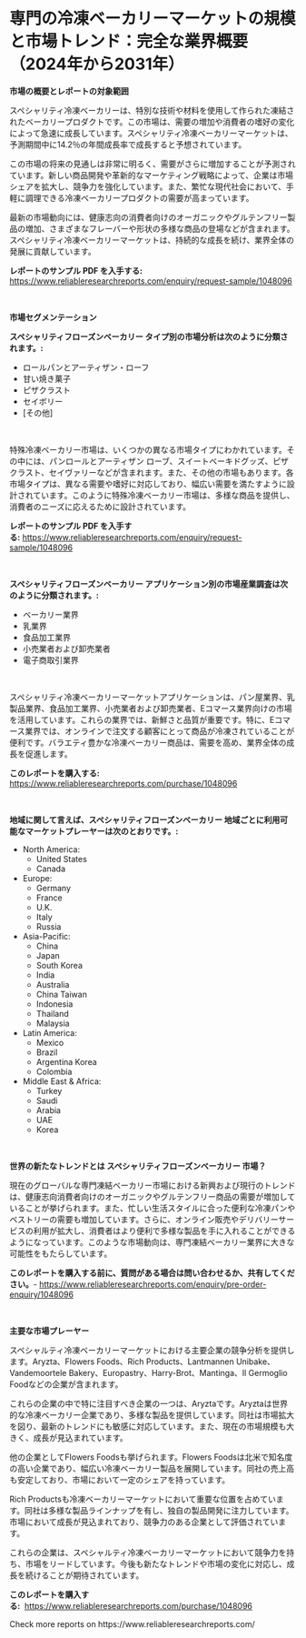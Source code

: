 <p><h1>専門の冷凍ベーカリーマーケットの規模と市場トレンド：完全な業界概要（2024年から2031年）</h1></p><p><strong>市場の概要とレポートの対象範囲</strong></p>
<p><p>スペシャリティ冷凍ベーカリーは、特別な技術や材料を使用して作られた凍結されたベーカリープロダクトです。この市場は、需要の増加や消費者の嗜好の変化によって急速に成長しています。スペシャリティ冷凍ベーカリーマーケットは、予測期間中に14.2％の年間成長率で成長すると予想されています。</p><p>この市場の将来の見通しは非常に明るく、需要がさらに増加することが予測されています。新しい商品開発や革新的なマーケティング戦略によって、企業は市場シェアを拡大し、競争力を強化しています。また、繁忙な現代社会において、手軽に調理できる冷凍ベーカリープロダクトの需要が高まっています。</p><p>最新の市場動向には、健康志向の消費者向けのオーガニックやグルテンフリー製品の増加、さまざまなフレーバーや形状の多様な商品の登場などが含まれます。スペシャリティ冷凍ベーカリーマーケットは、持続的な成長を続け、業界全体の発展に貢献しています。</p></p>
<p><strong>レポートのサンプル PDF を入手する:</strong> <a href="https://www.reliableresearchreports.com/enquiry/request-sample/1048096">https://www.reliableresearchreports.com/enquiry/request-sample/1048096</a></p>
<p>&nbsp;</p>
<p><strong>市場セグメンテーション</strong></p>
<p><strong>スペシャリティフローズンベーカリー タイプ別の市場分析は次のように分類されます。:</strong></p>
<p><ul><li>ロールパンとアーティザン・ローフ</li><li>甘い焼き菓子</li><li>ピザクラスト</li><li>セイボリー</li><li>[その他]</li></ul></p>
<p>&nbsp;</p>
<p><p>特殊冷凍ベーカリー市場は、いくつかの異なる市場タイプにわかれています。その中には、パンロールとアーティザン ローブ、スイートベーキドグッズ、ピザクラスト、セイヴァリーなどが含まれます。また、その他の市場もあります。各市場タイプは、異なる需要や嗜好に対応しており、幅広い需要を満たすように設計されています。このように特殊冷凍ベーカリー市場は、多様な商品を提供し、消費者のニーズに応えるために設計されています。</p></p>
<p><strong>レポートのサンプル PDF を入手する:</strong>&nbsp;<a href="https://www.reliableresearchreports.com/enquiry/request-sample/1048096">https://www.reliableresearchreports.com/enquiry/request-sample/1048096</a></p>
<p>&nbsp;</p>
<p><strong> スペシャリティフローズンベーカリー アプリケーション別の市場産業調査は次のように分類されます。:</strong></p>
<p><ul><li>ベーカリー業界</li><li>乳業界</li><li>食品加工業界</li><li>小売業者および卸売業者</li><li>電子商取引業界</li></ul></p>
<p>&nbsp;</p>
<p><p>スペシャリティ冷凍ベーカリーマーケットアプリケーションは、パン屋業界、乳製品業界、食品加工業界、小売業者および卸売業者、Eコマース業界向けの市場を活用しています。これらの業界では、新鮮さと品質が重要です。特に、Eコマース業界では、オンラインで注文する顧客にとって商品が冷凍されていることが便利です。バラエティ豊かな冷凍ベーカリー商品は、需要を高め、業界全体の成長を促進します。</p></p>
<p><strong>このレポートを購入する:</strong>&nbsp; <a href="https://www.reliableresearchreports.com/purchase/1048096">https://www.reliableresearchreports.com/purchase/1048096</a></p>
<p>&nbsp;</p>
<p><strong>地域に関して言えば、スペシャリティフローズンベーカリー 地域ごとに利用可能なマーケットプレーヤーは次のとおりです。:</strong></p>
<p><ul>
    <li>
        North America:
        <ul>
            <li>United States</li>
            <li>Canada</li>
        </ul>
    </li>
    <li>
        Europe:
        <ul>
            <li>Germany</li>
            <li>France</li>
            <li>U.K.</li>
            <li>Italy</li>
            <li>Russia</li>
        </ul>
    </li>
    <li>
        Asia-Pacific:
        <ul>
            <li>China</li>
            <li>Japan</li>
            <li>South Korea</li>
            <li>India</li>
            <li>Australia</li>
            <li>China Taiwan</li>
            <li>Indonesia</li>
            <li>Thailand</li>
            <li>Malaysia</li>
        </ul>
    </li>
    <li>
        Latin America:
        <ul>
            <li>Mexico</li>
            <li>Brazil</li>
            <li>Argentina Korea</li>
            <li>Colombia</li>
        </ul>
    </li>
    <li>
        Middle East & Africa:
        <ul>
            <li>Turkey</li>
            <li>Saudi</li>
            <li>Arabia</li>
            <li>UAE</li>
            <li>Korea</li>
        </ul>
    </li>
    </ul></p>
<p>&nbsp;</p>
<p><strong>世界の新たなトレンドとは スペシャリティフローズンベーカリー 市場？</strong></p>
<p><p>現在のグローバルな専門凍結ベーカリー市場における新興および現行のトレンドは、健康志向消費者向けのオーガニックやグルテンフリー商品の需要が増加していることが挙げられます。また、忙しい生活スタイルに合った便利な冷凍パンやペストリーの需要も増加しています。さらに、オンライン販売やデリバリーサービスの利用が拡大し、消費者はより便利で多様な製品を手に入れることができるようになっています。このような市場動向は、専門凍結ベーカリー業界に大きな可能性をもたらしています。</p></p>
<p><strong>このレポートを購入する前に、質問がある場合は問い合わせるか、共有してください。</strong>- <a href="https://www.reliableresearchreports.com/enquiry/pre-order-enquiry/1048096">https://www.reliableresearchreports.com/enquiry/pre-order-enquiry/1048096</a></p>
<p>&nbsp;</p>
<p><strong>主要な市場プレーヤー</strong></p>
<p><p>スペシャルティ冷凍ベーカリーマーケットにおける主要企業の競争分析を提供します。Aryzta、Flowers Foods、Rich Products、Lantmannen Unibake、Vandemoortele Bakery、Europastry、Harry-Brot、Mantinga、Il Germoglio Foodなどの企業が含まれます。</p><p>これらの企業の中で特に注目すべき企業の一つは、Aryztaです。Aryztaは世界的な冷凍ベーカリー企業であり、多様な製品を提供しています。同社は市場拡大を図り、最新のトレンドにも敏感に対応しています。また、現在の市場規模も大きく、成長が見込まれています。</p><p>他の企業としてFlowers Foodsも挙げられます。Flowers Foodsは北米で知名度の高い企業であり、幅広い冷凍ベーカリー製品を展開しています。同社の売上高も安定しており、市場において一定のシェアを持っています。</p><p>Rich Productsも冷凍ベーカリーマーケットにおいて重要な位置を占めています。同社は多様な製品ラインナップを有し、独自の製品開発に注力しています。市場において成長が見込まれており、競争力のある企業として評価されています。</p><p>これらの企業は、スペシャルティ冷凍ベーカリーマーケットにおいて競争力を持ち、市場をリードしています。今後も新たなトレンドや市場の変化に対応し、成長を続けることが期待されています。</p></p>
<p><strong>このレポートを購入する:</strong>&nbsp;&nbsp;<a href="https://www.reliableresearchreports.com/purchase/1048096">https://www.reliableresearchreports.com/purchase/1048096</a></p>
<p>Check more reports on https://www.reliableresearchreports.com/</p>